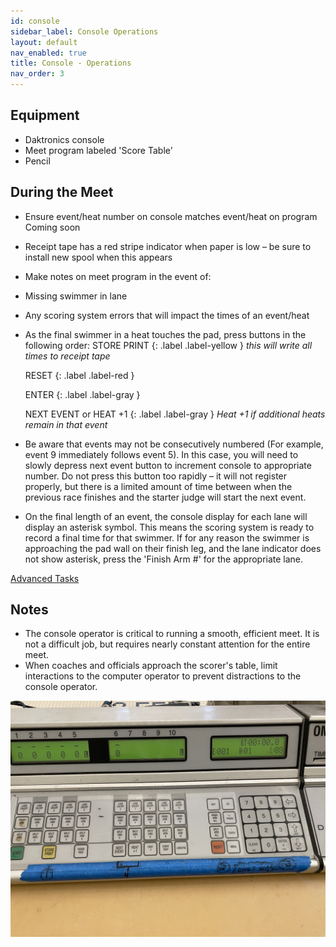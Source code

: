 ```yaml
---
id: console
sidebar_label: Console Operations
layout: default
nav_enabled: true
title: Console - Operations
nav_order: 3
---
```


## Equipment 

   - Daktronics console
   - Meet program labeled 'Score Table'
   - Pencil 

## During the Meet 

  - Ensure event/heat number on console matches event/heat on program
Coming soon

  - Receipt tape has a red stripe indicator when paper is low – be sure to install new spool when this appears
  - Make notes on meet program in the event of:
  -   Missing swimmer in lane
  -   Any scoring system errors that will impact the times of an event/heat
  - As the final swimmer in a heat touches the pad, press buttons in the following order:
    STORE PRINT
    {: .label .label-yellow }
    _this will write all times to receipt tape_
    
    RESET
    {: .label .label-red }
    
    ENTER
    {: .label .label-gray }

    NEXT EVENT or HEAT +1
    {: .label .label-gray }
    _Heat +1 if additional heats remain in that event_

  - Be aware that events may not be consecutively numbered (For example, event 9 immediately follows event 5).  In this case, you will need to slowly depress next event button to increment console to appropriate number.   Do not press this button too rapidly – it will not register properly, but there is a limited amount of time between when the previous race finishes and the starter judge will start the next event.
  - On the final length of an event, the console display for each lane will display an asterisk symbol.  This means the scoring system is ready to record a final time for that swimmer.   If for any reason the swimmer is approaching the pad wall on their finish leg, and the lane indicator does not show asterisk, press the 'Finish Arm #' for the appropriate lane. 

[Advanced Tasks](console-adv.md)
 
## Notes 

  - The console operator is critical to running a smooth, efficient meet.  It is not a difficult job, but requires nearly constant attention for the entire meet.
  - When coaches and officials approach the scorer's table, limit interactions to the computer operator to prevent distractions to the console operator. 

![Daktronics Console](img/daktronics_console.jpg)
